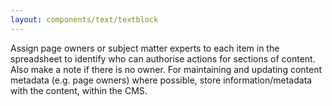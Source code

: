 ```yaml
---
layout: components/text/textblock
---
```


Assign page owners or subject matter experts to each item in the spreadsheet to identify who can authorise actions for sections of content. Also make a note if there is no owner. For maintaining and updating content metadata (e.g. page owners) where possible, store information/metadata with the content, within the CMS.
